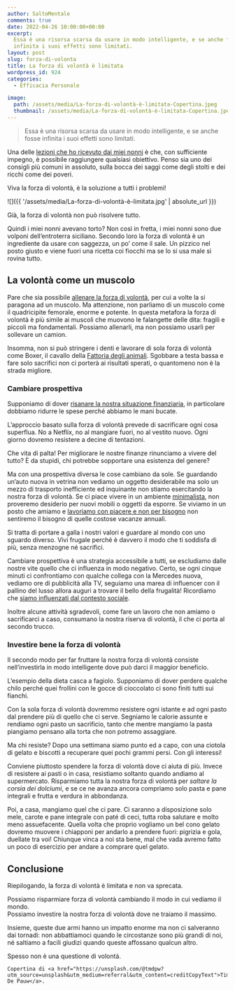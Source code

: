 ```yaml
---
author: SaltoMentale
comments: true
date: 2022-04-26 10:00:00+00:00
excerpt:
  Essa è una risorsa scarsa da usare in modo intelligente, e se anche fosse
  infinita i suoi effetti sono limitati.
layout: post
slug: forza-di-volonta
title: La forza di volontà è limitata
wordpress_id: 924
categories:
  - Efficacia Personale

image:
  path: /assets/media/La-forza-di-volontà-è-limitata-Copertina.jpeg
  thumbnail: /assets/media/La-forza-di-volontà-è-limitata-Copertina.jpeg
---
```


> Essa è una risorsa scarsa da usare in modo intelligente, e se anche fosse infinita i suoi effetti sono limitati.


Una delle [lezioni che ho ricevuto dai miei nonni](/lezioni-nonni/) è che, con sufficiente impegno, è possibile raggiungere qualsiasi obiettivo. Penso sia uno dei consigli più comuni in assoluto, sulla bocca dei saggi come degli stolti e dei ricchi come dei poveri.

Viva la forza di volontà, è la soluzione a tutti i problemi!

![]({{ '/assets/media/La-forza-di-volontà-è-limitata.jpg' | absolute_url }})

Già, la forza di volontà non può risolvere tutto.

Quindi i miei nonni avevano torto? Non così in fretta, i miei nonni sono due volponi dell’entroterra siciliano. Secondo loro la forza di volontà è un ingrediente da usare con saggezza, un po’ come il sale. Un pizzico nel posto giusto e viene fuori una ricetta coi fiocchi ma se lo si usa male si rovina tutto.

## La volontà come un muscolo

Pare che sia possibile [allenare la forza di volontà](https://medium.com/@tunikova_k/the-science-of-willpower-how-to-train-your-productivity-muscle-8b2738ce745b), per cui a volte la si paragona ad un muscolo. Ma attenzione, non parliamo di un muscolo come il quadricipite femorale, enorme e potente. In questa metafora la forza di volontà è più simile ai muscoli che muovono le falangette delle dita: fragili e piccoli ma fondamentali. Possiamo allenarli, ma non possiamo usarli per sollevare un camion.

Insomma, non si può stringere i denti e lavorare di sola forza di volontà come Boxer, il cavallo della [Fattoria degli animali](https://amzn.to/37vJAvG). Sgobbare a testa bassa e fare solo sacrifici non ci porterà ai risultati sperati, o quantomeno non è la strada migliore.

### Cambiare prospettiva

Supponiamo di dover [risanare la nostra situazione finanziaria](/guida-indipendenza-finanziaria/), in particolare dobbiamo ridurre le spese perché abbiamo le mani bucate.

L’approccio basato sulla forza di volontà prevede di sacrificare ogni cosa superflua. No a Netflix, no al mangiare fuori, no al vestito nuovo. Ogni giorno dovremo resistere a decine di tentazioni.

Che vita di palta! Per migliorare le nostre finanze rinunciamo a vivere del tutto? È da stupidi, chi potrebbe sopportare una esistenza del genere?

Ma con una prospettiva diversa le cose cambiano da sole. Se guardando un’auto nuova in vetrina non vediamo un oggetto desiderabile ma solo un mezzo di trasporto inefficiente ed inquinante non stiamo esercitando la nostra forza di volontà. Se ci piace vivere in un ambiente [minimalista](/minimalismo-significato/), non proveremo desiderio per nuovi mobili o oggetti da esporre. Se viviamo in un posto che amiamo e [lavoriamo con piacere e non per bisogno](/bisogno-di-lavorare/) non sentiremo il bisogno di quelle costose vacanze annuali.

Si tratta di portare a galla i nostri valori e guardare al mondo con uno sguardo diverso. Vivi frugale perché è davvero il modo che ti soddisfa di più, senza menzogne né sacrifici.

Cambiare prospettiva è una strategia accessibile a tutti, se escludiamo dalle nostre vite quello che ci influenza in modo negativo. Certo, se ogni cinque minuti ci confrontiamo con qualche collega con la Mercedes nuova, vediamo ore di pubblicità alla TV, seguiamo una marea di influencer con il pallino del lusso allora auguri a trovare il bello della frugalità! Ricordiamo che [siamo influenzati dal contesto sociale](/il-giusto-lo-sbagliato-ed-il-contesto-sociale/).

Inoltre alcune attività sgradevoli, come fare un lavoro che non amiamo o sacrificarci a caso, consumano la nostra riserva di volontà, il che ci porta al secondo trucco.

### Investire bene la forza di volontà

Il secondo modo per far fruttare la nostra forza di volontà consiste nell’investirla in modo intelligente dove può darci il maggior beneficio.

L’esempio della dieta casca a fagiolo. Supponiamo di dover perdere qualche chilo perché quei frollini con le gocce di cioccolato ci sono finiti tutti sui fianchi.

Con la sola forza di volontà dovremmo resistere ogni istante e ad ogni pasto dal prendere più di quello che ci serve. Segniamo le calorie assunte e rendiamo ogni pasto un sacrificio, tanto che mentre mangiamo la pasta piangiamo pensano alla torta che non potremo assaggiare.

Ma chi resiste? Dopo una settimana siamo punto ed a capo, con una ciotola di gelato e biscotti a recuperare quei pochi grammi persi. Con gli interessi!

Conviene piuttosto spendere la forza di volontà dove ci aiuta di più. Invece di resistere ai pasti o in casa, resistiamo soltanto quando andiamo al supermercato. Risparmiamo tutta la nostra forza di volontà per _saltare la corsia dei dolciumi_, e se ce ne avanza ancora compriamo solo pasta e pane integrali e frutta e verdura in abbondanza.

Poi, a casa, mangiamo quel che ci pare. Ci saranno a disposizione solo mele, carote e pane integrale con paté di ceci, tutta roba salutare e molto meno assuefacente. Quella volta che proprio vogliamo un bel cono gelato dovremo muovere i chiapponi per andarlo a prendere fuori: pigrizia e gola, duellate tra voi! Chiunque vinca a noi sta bene, mal che vada avremo fatto un poco di esercizio per andare a comprare quel gelato.

## Conclusione

Riepilogando, la forza di volontà è limitata e non va sprecata.

Possiamo risparmiare forza di volontà cambiando il modo in cui vediamo il mondo.  
Possiamo investire la nostra forza di volontà dove ne traiamo il massimo.

Insieme, queste due armi hanno un impatto enorme ma non ci salveranno dai tornadi: non abbattiamoci quando le circostanze sono più grandi di noi, né saltiamo a facili giudizi quando queste affossano qualcun altro.

Spesso non è una questione di volontà.

    Copertina di <a href="https://unsplash.com/@tmdpw?utm_source=unsplash&utm_medium=referral&utm_content=creditCopyText">Tim De Pauw</a>.
